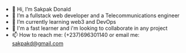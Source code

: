 - 👋 Hi, I’m Sakpak Donald
- 👀 I’m a fullstack web developer and a Telecommunications engineer
- 🌱 I’m currently learning web3 and DevOps
- 💞️ I'm a fast learner and i'm looking to collaborate in any project
- 📫 How to reach me: (+237)696301140 or email me: sakpakd@gmail.com

<!---
SteveDonaldNK/SteveDonaldNK is a ✨ special ✨ repository because its `README.md` (this file) appears on your GitHub profile.
You can click the Preview link to take a look at your changes.
--->
